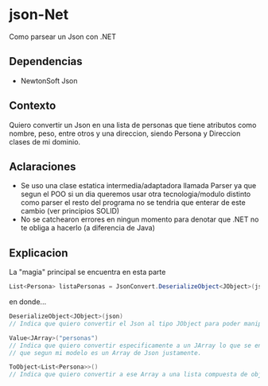 # json-Net
Como parsear un Json con .NET

## Dependencias
- NewtonSoft Json

## Contexto
Quiero convertir un Json en una lista de personas que tiene atributos como nombre, peso, entre otros y una direccion, siendo Persona y Direccion clases de mi dominio.

## Aclaraciones
- Se uso una clase estatica intermedia/adaptadora llamada Parser ya que segun el POO si un dia queremos usar otra tecnologia/modulo distinto como parser el resto del programa no se tendria que enterar de este cambio (ver principios SOLID)
- No se catchearon errores en ningun momento para denotar que .NET no te obliga a hacerlo (a diferencia de Java)

## Explicacion
La "magia" principal se encuentra en esta parte 
```csharp
List<Persona> listaPersonas = JsonConvert.DeserializeObject<JObject>(json).Value<JArray>("personas").ToObject<List<Persona>>();
```
en donde...

```csharp
DeserializeObject<JObject>(json)
// Indica que quiero convertir el Json al tipo JObject para poder manipularlo con la propia libreria
```

```csharp
Value<JArray>("personas")
// Indica que quiero convertir especificamente a un JArray lo que se encuentre bajo la key "personas" 
// que segun mi modelo es un Array de Json justamente. 
```

```csharp    
ToObject<List<Persona>>()
// Indica que quiero convertir a ese Array a una lista compuesta de objetos Persona
```

